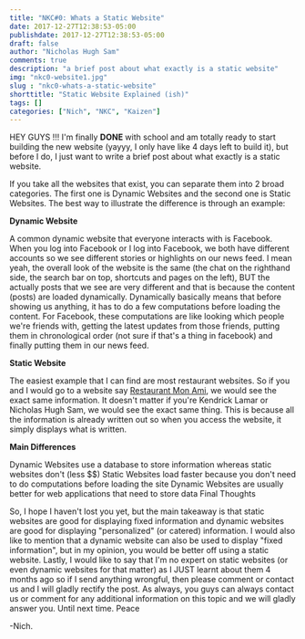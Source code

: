 ```yaml
---
title: "NKC#0: Whats a Static Website"
date: 2017-12-27T12:38:53-05:00
publishdate: 2017-12-27T12:38:53-05:00
draft: false
author: "Nicholas Hugh Sam"
comments: true
description: "a brief post about what exactly is a static website"
img: "nkc0-website1.jpg"
slug : "nkc0-whats-a-static-website"
shorttitle: "Static Website Explained (ish)"
tags: []
categories: ["Nich", "NKC", "Kaizen"]
---
```

HEY GUYS !!! I'm finally **DONE** with school and am totally ready to start building the new website (yayyy, I only have like 4 days left to build it), but before I do, I just want to write a brief post about what exactly is a static website.

If you take all the websites that exist, you can separate them into 2 broad categories. The first one is Dynamic Websites and the second one is Static Websites. The best way to illustrate the difference is through an example:

**Dynamic Website**

A common dynamic website that everyone interacts with is Facebook. When you log into Facebook or I log into Facebook, we both have different accounts so we see different stories or highlights on our news feed. I mean yeah, the overall look of the website is the same (the chat on the righthand side, the search bar on top, shortcuts and pages on the left), BUT the actually posts that we see are very different and that is because the content (posts) are loaded dynamically. Dynamically basically means that before showing us anything, it has to do a few computations before loading the content. For Facebook, these computations are like looking which people we're friends with, getting the latest updates from those friends, putting them in chronological order (not sure if that's a thing in facebook) and finally putting them in our news feed.

**Static Website**

The easiest example that I can find are most restaurant websites. So if you and I would go to a website say [Restaurant Mon Ami](http://www.restomonami.com/chicken/), we would see the exact same information. It doesn't matter if you're Kendrick Lamar or Nicholas Hugh Sam, we would see the exact same thing. This is because all the information is already written out so when you access the website, it simply displays what is written.

**Main Differences**

Dynamic Websites use a database to store information whereas static websites don't (less $$)
Static Websites load faster because you don't need to do computations before loading the site
Dynamic Websites are usually better for web applications that need to store data
Final Thoughts

So, I hope I haven't lost you yet, but the main takeaway is that static websites are good for displaying fixed information and dynamic websites are good for displaying "personalized" (or catered) information. I would also like to mention that a dynamic website can also be used to display "fixed information", but in my opinion, you would be better off using a static website. Lastly, I would like to say that I'm no expert on static websites (or even dynamic websites for that matter) as I JUST learnt about them 4 months ago so if I send anything wrongful, then please comment or contact us and I will gladly rectify the post. As always, you guys can always contact us or comment for any additional information on this topic and we will gladly answer you. Until next time. Peace

-Nich.
